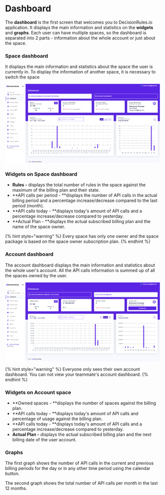 # Dashboard

The **dashboard** is the first screen that welcomes you to DecisionRules.io application. It displays the main information and statistics on the **widgets** and **graphs**. Each user can have multiple spaces, so the dashboard is separated into 2 parts - information about the whole account or just about the space.

### Space dashboard

It displays the main information and statistics about the space the user is currently in.  To display the information of another space, it is necessary to switch the space

![](.gitbook/assets/spacedashboard.png)

### Widgets on Space dashboard

* **Rules -** displays the total number of rules in the space against the maximum of the billing plan and their state.
* **API calls per period - **displays the number of API calls in the actual billing period and a percentage increase/decrease compared to the last period (month).
* **API calls today - **displays today's amount of API calls and a percentage increase/decrease compared to yesterday.
* **Actual Plan - **displays the actual subscribed billing plan and the name of the space owner.

{% hint style="warning" %}
Every space has only one owner and the space package is based on the space owner subscription plan.
{% endhint %}

### Account dashboard

The account dashboard displays the main information and statistics about the whole user's account. All the API calls information is summed up of all the spaces owned by the user.

![](.gitbook/assets/accountdashboard.png)

{% hint style="warning" %}
Everyone only sees their own account dashboard. You can not view your teammate's account dashboard.
{% endhint %}

### Widgets on Account space

* **Owned spaces - **displays the number of spaces against the billing plan.
* **API calls today - **displays today's amount of API calls and percentage of usage against the billing plan.
* **API calls today - **displays today's amount of API calls and a percentage increase/decrease compared to yesterday.
* **Actual Plan -** displays the actual subscribed billing plan and the next billing date of the user account.

### Graphs

The first graph shows the number of API calls in the current and previous billing periods for the day or in any other time period using the calendar button.

The second graph shows the total number of API calls per month in the last 12 months.

###
